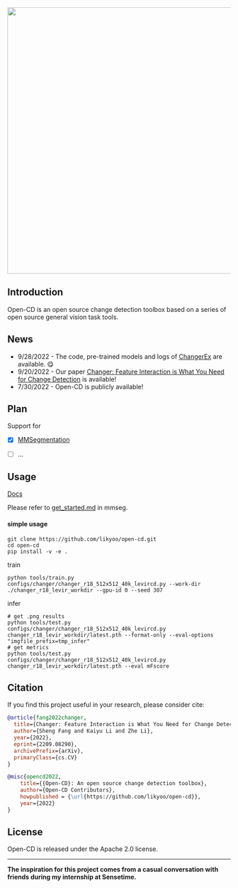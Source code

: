 <div align="center">
  <img src="resources/opencd-logo.png" width="600"/>
</div>

## Introduction
Open-CD is an open source change detection toolbox based on a series of open source general vision task tools.


## News
- 9/28/2022 - The code, pre-trained models and logs of [ChangerEx](https://github.com/likyoo/open-cd/tree/main/configs/changer) are available. :yum:
- 9/20/2022 - Our paper [Changer: Feature Interaction is What You Need for Change Detection](https://arxiv.org/abs/2209.08290) is available!
- 7/30/2022 - Open-CD is publicly available!

## Plan

Support for

- [x] [MMSegmentation](https://github.com/open-mmlab/mmsegmentation)
- [ ] ...


## Usage

[Docs](https://github.com/open-mmlab/mmsegmentation/tree/master/docs)

Please refer to [get_started.md](https://github.com/open-mmlab/mmsegmentation/blob/master/docs/en/get_started.md#installation) in mmseg.

#### simple usage
```
git clone https://github.com/likyoo/open-cd.git
cd open-cd
pip install -v -e .
```
train
```
python tools/train.py configs/changer/changer_r18_512x512_40k_levircd.py --work-dir ./changer_r18_levir_workdir --gpu-id 0 --seed 307
```
infer
```
# get .png results
python tools/test.py configs/changer/changer_r18_512x512_40k_levircd.py  changer_r18_levir_workdir/latest.pth --format-only --eval-options "imgfile_prefix=tmp_infer"
# get metrics
python tools/test.py configs/changer/changer_r18_512x512_40k_levircd.py  changer_r18_levir_workdir/latest.pth --eval mFscore
```

## Citation

If you find this project useful in your research, please consider cite:

```bibtex
@article{fang2022changer,
  title={Changer: Feature Interaction is What You Need for Change Detection}, 
  author={Sheng Fang and Kaiyu Li and Zhe Li},
  year={2022},
  eprint={2209.08290},
  archivePrefix={arXiv},
  primaryClass={cs.CV}
}

@misc{opencd2022,
    title={{Open-CD}: An open source change detection toolbox},
    author={Open-CD Contributors},
    howpublished = {\url{https://github.com/likyoo/open-cd}},
    year={2022}
}
```

## License

Open-CD is released under the Apache 2.0 license.


----
**The inspiration for this project comes from a casual conversation with friends during my internship at Sensetime.**

